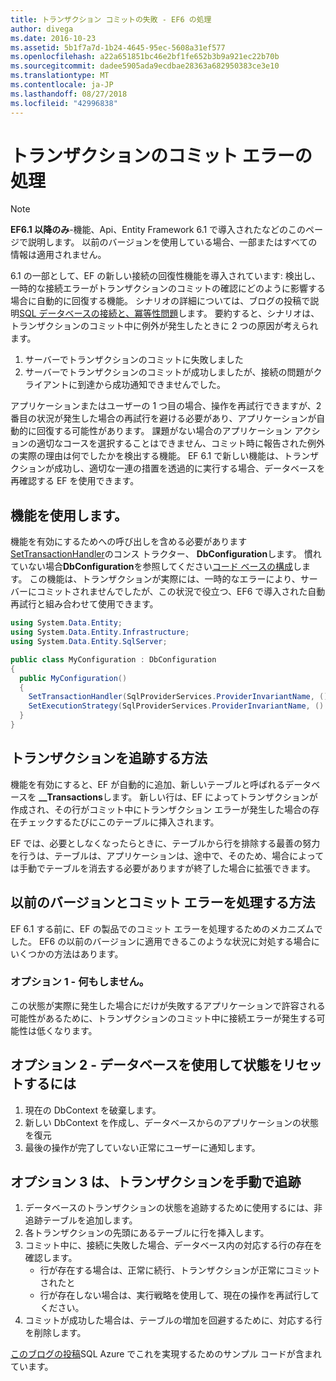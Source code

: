 ```yaml
---
title: トランザクション コミットの失敗 - EF6 の処理
author: divega
ms.date: 2016-10-23
ms.assetid: 5b1f7a7d-1b24-4645-95ec-5608a31ef577
ms.openlocfilehash: a22a651851bc46e2bf1fe652b3b9a921ec22b70b
ms.sourcegitcommit: dadee5905ada9ecdbae28363a682950383ce3e10
ms.translationtype: MT
ms.contentlocale: ja-JP
ms.lasthandoff: 08/27/2018
ms.locfileid: "42996838"
---
```

# <a name="handling-transaction-commit-failures"></a>トランザクションのコミット エラーの処理
> [!NOTE]
> **EF6.1 以降のみ**-機能、Api、Entity Framework 6.1 で導入されたなどのこのページで説明します。 以前のバージョンを使用している場合、一部またはすべての情報は適用されません。  

6.1 の一部として、EF の新しい接続の回復性機能を導入されています: 検出し、一時的な接続エラーがトランザクションのコミットの確認にどのように影響する場合に自動的に回復する機能。 シナリオの詳細については、ブログの投稿で説明[SQL データベースの接続と、冪等性問題](http://blogs.msdn.com/b/adonet/archive/2013/03/11/sql-database-connectivity-and-the-idempotency-issue.aspx)します。  要約すると、シナリオは、トランザクションのコミット中に例外が発生したときに 2 つの原因が考えられます。  

1. サーバーでトランザクションのコミットに失敗しました
2. サーバーでトランザクションのコミットが成功しましたが、接続の問題がクライアントに到達から成功通知できませんでした。  

アプリケーションまたはユーザーの 1 つ目の場合、操作を再試行できますが、2 番目の状況が発生した場合の再試行を避ける必要があり、アプリケーションが自動的に回復する可能性があります。 課題がない場合のアプリケーション アクションの適切なコースを選択することはできません、コミット時に報告された例外の実際の理由は何でしたかを検出する機能。 EF 6.1 で新しい機能は、トランザクションが成功し、適切な一連の措置を透過的に実行する場合、データベースを再確認する EF を使用できます。  

## <a name="using-the-feature"></a>機能を使用します。  

機能を有効にするためへの呼び出しを含める必要があります[SetTransactionHandler](https://msdn.microsoft.com/library/system.data.entity.dbconfiguration.setdefaulttransactionhandler.aspx)のコンス トラクター、 **DbConfiguration**します。 慣れていない場合**DbConfiguration**を参照してください[コード ベースの構成](~/ef6/fundamentals/configuring/code-based.md)します。 この機能は、トランザクションが実際には、一時的なエラーにより、サーバーにコミットされませんでしたが、この状況で役立つ、EF6 で導入された自動再試行と組み合わせて使用できます。  

``` csharp
using System.Data.Entity;
using System.Data.Entity.Infrastructure;
using System.Data.Entity.SqlServer;

public class MyConfiguration : DbConfiguration  
{
  public MyConfiguration()  
  {  
    SetTransactionHandler(SqlProviderServices.ProviderInvariantName, () => new CommitFailureHandler());  
    SetExecutionStrategy(SqlProviderServices.ProviderInvariantName, () => new SqlAzureExecutionStrategy());  
  }  
}
```  

## <a name="how-transactions-are-tracked"></a>トランザクションを追跡する方法  

機能を有効にすると、EF が自動的に追加、新しいテーブルと呼ばれるデータベースを **__Transactions**します。 新しい行は、EF によってトランザクションが作成され、その行がコミット中にトランザクション エラーが発生した場合の存在チェックするたびにこのテーブルに挿入されます。  

EF では、必要としなくなったらときに、テーブルから行を排除する最善の努力を行うは、テーブルは、アプリケーションは、途中で、そのため、場合によっては手動でテーブルを消去する必要がありますが終了した場合に拡張できます。  

## <a name="how-to-handle-commit-failures-with-previous-versions"></a>以前のバージョンとコミット エラーを処理する方法

EF 6.1 する前に、EF の製品でのコミット エラーを処理するためのメカニズムでした。 EF6 の以前のバージョンに適用できるこのような状況に対処する場合にいくつかの方法はあります。  

### <a name="option-1---do-nothing"></a>オプション 1 - 何もしません。  

この状態が実際に発生した場合にだけが失敗するアプリケーションで許容される可能性があるために、トランザクションのコミット中に接続エラーが発生する可能性は低くなります。  

## <a name="option-2---use-the-database-to-reset-state"></a>オプション 2 - データベースを使用して状態をリセットするには  

1. 現在の DbContext を破棄します。  
2. 新しい DbContext を作成し、データベースからのアプリケーションの状態を復元  
3. 最後の操作が完了していない正常にユーザーに通知します。  

## <a name="option-3---manually-track-the-transaction"></a>オプション 3 は、トランザクションを手動で追跡  

1. データベースのトランザクションの状態を追跡するために使用するには、非追跡テーブルを追加します。  
2. 各トランザクションの先頭にあるテーブルに行を挿入します。  
3. コミット中に、接続に失敗した場合、データベース内の対応する行の存在を確認します。  
    - 行が存在する場合は、正常に続行、トランザクションが正常にコミットされたと  
    - 行が存在しない場合は、実行戦略を使用して、現在の操作を再試行してください。  
4. コミットが成功した場合は、テーブルの増加を回避するために、対応する行を削除します。  

[このブログの投稿](http://blogs.msdn.com/b/adonet/archive/2013/03/11/sql-database-connectivity-and-the-idempotency-issue.aspx)SQL Azure でこれを実現するためのサンプル コードが含まれています。  
